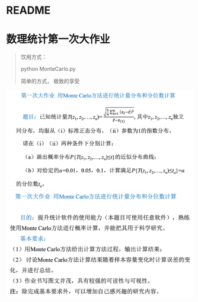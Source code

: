# README
# 数理统计第一次大作业

> 饮用方式：
> 
> python MonteCarlo.py
> 
> 简单的方式， 极致的享受

![img.png](images/img.png)
![img.png](images/img1.png)

